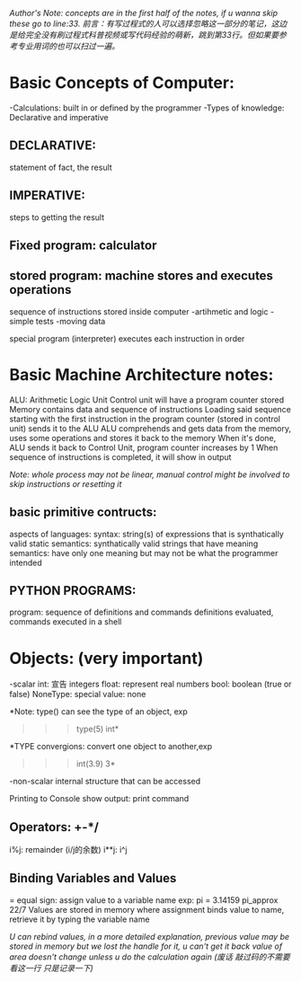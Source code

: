 *Author's Note: concepts are in the first half of the notes, if u wanna skip these go to line:33.
前言：有写过程式的人可以选择忽略这一部分的笔记，这边是给完全没有刷过程式科普视频或写代码经验的萌新，跳到第33行。但如果要参考专业用词的也可以扫过一遍。*


# Basic Concepts of Computer:
-Calculations: built in or defined by the programmer
-Types of knowledge: Declarative and imperative

## DECLARATIVE: 
statement of fact, the result

## IMPERATIVE: 
steps to getting the result 


## Fixed program: calculator

## stored program: machine stores and executes operations
sequence of instructions stored inside computer
-artihmetic and logic
-simple tests
-moving data

special program (interpreter) executes each instruction in order

# Basic Machine Architecture notes:
ALU: Arithmetic Logic Unit
Control unit will have a program counter stored
Memory contains data and sequence of instructions
Loading said sequence starting with the first instruction in the program counter (stored in control unit) sends it to the ALU
ALU comprehends and gets data from the memory, uses some operations and stores it back to the memory
When it's done, ALU sends it back to Control Unit, program counter increases by 1
When sequence of instructions is completed, it will show in output

*Note: whole process may not be linear, manual control might be involved to skip instructions or resetting it*

## basic primitive contructs:
aspects of languages:
syntax: string(s) of expressions that is synthatically valid
static semantics: synthatically valid strings that have meaning
semantics: have only one meaning but may not be what the programmer intended

## PYTHON PROGRAMS:
program: sequence of definitions and commands
definitions evaluated, commands executed in a shell

# Objects: (very important)
-scalar
int: 宣告 integers
float: represent real numbers
bool: boolean (true or false)
NoneType: special value: none

*Note: type() can see the type of an object, exp
>>>type(5) 
int*

*TYPE convergions: convert one object to another,exp
>>>int(3.9)
3*

-non-scalar
internal structure that can be accessed

Printing to Console
show output: print command

## Operators: +-*/
i%j: remainder (i/j的余数)
i**j: i^j

## Binding Variables and Values
= equal sign: assign value to a variable name
exp:
pi = 3.14159
pi_approx 22/7
Values are stored in memory where assignment binds value to name, retrieve it by typing the variable name

*U can rebind values, in a more detailed explanation, previous value may be stored in memory but we lost the handle for it, u can't get it back
value of area doesn't change unless u do the calculation again (废话 敲过码的不需要看这一行 只是记录一下)*
